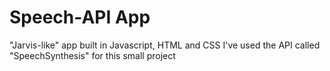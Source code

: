 # Speech-API App
"Jarvis-like" app built in Javascript, HTML and CSS
I've used the API called "SpeechSynthesis" for this small project
